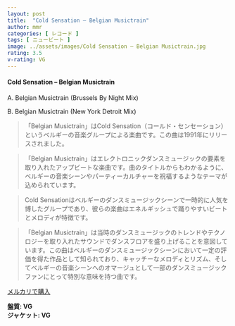 ```yaml
---
layout: post
title:  "Cold Sensation – Belgian Musictrain"
author: mmr
categories: [ レコード ]
tags: [ ニュービート ]
image: ../assets/images/Cold Sensation – Belgian Musictrain.jpg
rating: 3.5
v-rating: VG
---
```


#### Cold Sensation – Belgian Musictrain

A. Belgian Musictrain (Brussels By Night Mix)

B. Belgian Musictrain (New York Detroit Mix)

> 「Belgian Musictrain」はCold Sensation（コールド・センセーション）というベルギーの音楽グループによる楽曲です。この曲は1991年にリリースされました。

> 「Belgian Musictrain」はエレクトロニックダンスミュージックの要素を取り入れたアップビートな楽曲です。曲のタイトルからもわかるように、ベルギーの音楽シーンやパーティーカルチャーを祝福するようなテーマが込められています。

> Cold Sensationはベルギーのダンスミュージックシーンで一時的に人気を博したグループであり、彼らの楽曲はエネルギッシュで踊りやすいビートとメロディが特徴です。

> 「Belgian Musictrain」は当時のダンスミュージックのトレンドやテクノロジーを取り入れたサウンドでダンスフロアを盛り上げることを意図しています。この曲はベルギーのダンスミュージックシーンにおいて一定の評価を得た作品として知られており、キャッチーなメロディとリズム、そしてベルギーの音楽シーンへのオマージュとして一部のダンスミュージックファンにとって特別な意味を持つ曲です。


[メルカリで購入](https://jp.mercari.com/item/m13228715845)

<div class="mt-4 mb-4 d-flex align-items-center">
<strong class="mr-1">盤質: VG</strong>
</div>
<div class="mt-4 mb-4 d-flex align-items-center">
<strong class="mr-1">ジャケット: VG</strong>
</div>
